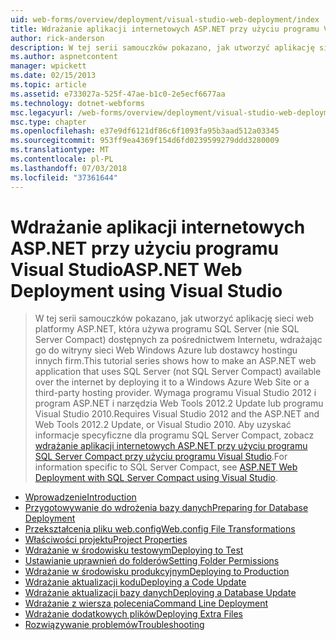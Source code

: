 ```yaml
---
uid: web-forms/overview/deployment/visual-studio-web-deployment/index
title: Wdrażanie aplikacji internetowych ASP.NET przy użyciu programu Visual Studio | Dokumentacja firmy Microsoft
author: rick-anderson
description: W tej serii samouczków pokazano, jak utworzyć aplikację sieci web platformy ASP.NET, która używa programu SQL Server (nie SQL Server Compact) dostępnych za pośrednictwem Internetu przez wdrożenie jej t...
ms.author: aspnetcontent
manager: wpickett
ms.date: 02/15/2013
ms.topic: article
ms.assetid: e733027a-525f-47ae-b1c0-2e5ecf6677aa
ms.technology: dotnet-webforms
msc.legacyurl: /web-forms/overview/deployment/visual-studio-web-deployment
msc.type: chapter
ms.openlocfilehash: e37e9df6121df86c6f1093fa95b3aad512a03345
ms.sourcegitcommit: 953ff9ea4369f154d6fd0239599279ddd3280009
ms.translationtype: MT
ms.contentlocale: pl-PL
ms.lasthandoff: 07/03/2018
ms.locfileid: "37361644"
---
```

<a name="aspnet-web-deployment-using-visual-studio"></a><span data-ttu-id="6b71b-103">Wdrażanie aplikacji internetowych ASP.NET przy użyciu programu Visual Studio</span><span class="sxs-lookup"><span data-stu-id="6b71b-103">ASP.NET Web Deployment using Visual Studio</span></span>
====================
> <span data-ttu-id="6b71b-104">W tej serii samouczków pokazano, jak utworzyć aplikację sieci web platformy ASP.NET, która używa programu SQL Server (nie SQL Server Compact) dostępnych za pośrednictwem Internetu, wdrażając go do witryny sieci Web Windows Azure lub dostawcy hostingu innych firm.</span><span class="sxs-lookup"><span data-stu-id="6b71b-104">This tutorial series shows how to make an ASP.NET web application that uses SQL Server (not SQL Server Compact) available over the internet by deploying it to a Windows Azure Web Site or a third-party hosting provider.</span></span> <span data-ttu-id="6b71b-105">Wymaga programu Visual Studio 2012 i program ASP.NET i narzędzia Web Tools 2012.2 Update lub programu Visual Studio 2010.</span><span class="sxs-lookup"><span data-stu-id="6b71b-105">Requires Visual Studio 2012 and the ASP.NET and Web Tools 2012.2 Update, or Visual Studio 2010.</span></span> <span data-ttu-id="6b71b-106">Aby uzyskać informacje specyficzne dla programu SQL Server Compact, zobacz [wdrażanie aplikacji internetowych ASP.NET przy użyciu programu SQL Server Compact przy użyciu programu Visual Studio](../../older-versions-getting-started/deployment-to-a-hosting-provider/deployment-to-a-hosting-provider-introduction-1-of-12.md).</span><span class="sxs-lookup"><span data-stu-id="6b71b-106">For information specific to SQL Server Compact, see [ASP.NET Web Deployment with SQL Server Compact using Visual Studio](../../older-versions-getting-started/deployment-to-a-hosting-provider/deployment-to-a-hosting-provider-introduction-1-of-12.md).</span></span>


- [<span data-ttu-id="6b71b-107">Wprowadzenie</span><span class="sxs-lookup"><span data-stu-id="6b71b-107">Introduction</span></span>](introduction.md)
- [<span data-ttu-id="6b71b-108">Przygotowywanie do wdrożenia bazy danych</span><span class="sxs-lookup"><span data-stu-id="6b71b-108">Preparing for Database Deployment</span></span>](preparing-databases.md)
- [<span data-ttu-id="6b71b-109">Przekształcenia pliku web.config</span><span class="sxs-lookup"><span data-stu-id="6b71b-109">Web.config File Transformations</span></span>](web-config-transformations.md)
- [<span data-ttu-id="6b71b-110">Właściwości projektu</span><span class="sxs-lookup"><span data-stu-id="6b71b-110">Project Properties</span></span>](project-properties.md)
- [<span data-ttu-id="6b71b-111">Wdrażanie w środowisku testowym</span><span class="sxs-lookup"><span data-stu-id="6b71b-111">Deploying to Test</span></span>](deploying-to-iis.md)
- [<span data-ttu-id="6b71b-112">Ustawianie uprawnień do folderów</span><span class="sxs-lookup"><span data-stu-id="6b71b-112">Setting Folder Permissions</span></span>](setting-folder-permissions.md)
- [<span data-ttu-id="6b71b-113">Wdrażanie w środowisku produkcyjnym</span><span class="sxs-lookup"><span data-stu-id="6b71b-113">Deploying to Production</span></span>](deploying-to-production.md)
- [<span data-ttu-id="6b71b-114">Wdrażanie aktualizacji kodu</span><span class="sxs-lookup"><span data-stu-id="6b71b-114">Deploying a Code Update</span></span>](deploying-a-code-update.md)
- [<span data-ttu-id="6b71b-115">Wdrażanie aktualizacji bazy danych</span><span class="sxs-lookup"><span data-stu-id="6b71b-115">Deploying a Database Update</span></span>](deploying-a-database-update.md)
- [<span data-ttu-id="6b71b-116">Wdrażanie z wiersza polecenia</span><span class="sxs-lookup"><span data-stu-id="6b71b-116">Command Line Deployment</span></span>](command-line-deployment.md)
- [<span data-ttu-id="6b71b-117">Wdrażanie dodatkowych plików</span><span class="sxs-lookup"><span data-stu-id="6b71b-117">Deploying Extra Files</span></span>](deploying-extra-files.md)
- [<span data-ttu-id="6b71b-118">Rozwiązywanie problemów</span><span class="sxs-lookup"><span data-stu-id="6b71b-118">Troubleshooting</span></span>](troubleshooting.md)
